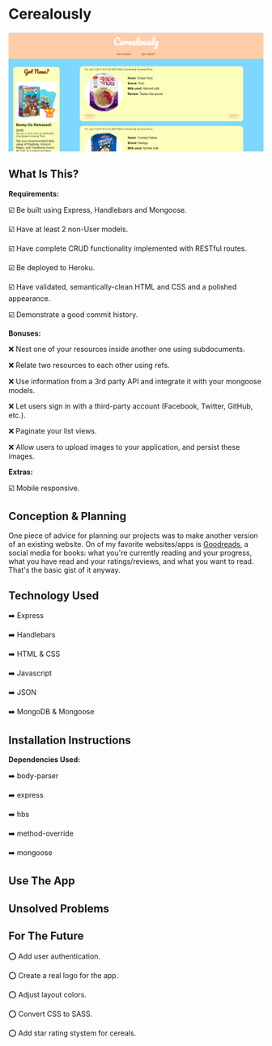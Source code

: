 # Cerealously

![ScreenShot](./planning/cereal_screenshot.png)

## What Is This?

__Requirements:__

:ballot_box_with_check: Be built using Express, Handlebars and Mongoose.

:ballot_box_with_check: Have at least 2 non-User models.

:ballot_box_with_check: Have complete CRUD functionality implemented with RESTful routes.

:ballot_box_with_check: Be deployed to Heroku.

:ballot_box_with_check: Have validated, semantically-clean HTML and CSS and a polished appearance.

:ballot_box_with_check: Demonstrate a good commit history.


__Bonuses:__

:x: Nest one of your resources inside another one using subdocuments.

:x: Relate two resources to each other using refs.

:x: Use information from a 3rd party API and integrate it with your mongoose models.

:x: Let users sign in with a third-party account (Facebook, Twitter, GitHub, etc.).

:x: Paginate your list views.

:x: Allow users to upload images to your application, and persist these images.


__Extras:__

:ballot_box_with_check: Mobile responsive.

## Conception & Planning

One piece of advice for planning our projects was to make another version of an existing website. On of my favorite websites/apps is <a href="https://www.goodreads.com/">Goodreads</a>, a social media for books: what you're currently reading and your progress, what you have read and your ratings/reviews, and what you want to read. That's the basic gist of it anyway.

## Technology Used
:arrow_right: Express

:arrow_right: Handlebars

:arrow_right: HTML & CSS

:arrow_right: Javascript

:arrow_right: JSON

:arrow_right: MongoDB & Mongoose


## Installation Instructions
__Dependencies Used:__

:arrow_right: body-parser

:arrow_right: express

:arrow_right: hbs

:arrow_right: method-override

:arrow_right: mongoose

## Use The App

## Unsolved Problems

## For The Future
:o: Add user authentication.

:o: Create a real logo for the app.

:o: Adjust layout colors.

:o: Convert CSS to SASS.

:o: Add star rating stystem for cereals.